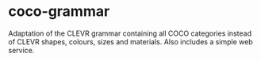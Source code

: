 # coco-grammar

Adaptation of the CLEVR grammar containing all COCO categories instead of CLEVR shapes, colours, sizes and materials. Also includes a simple web service.